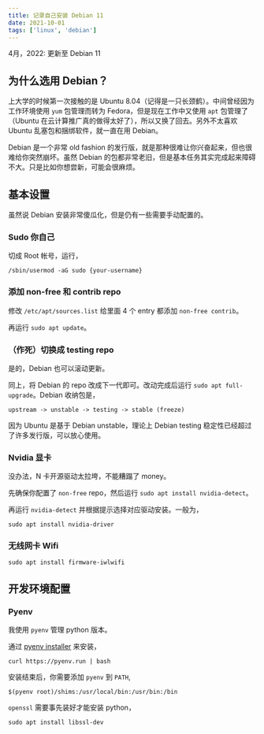 ```yaml
---
title: 记录自己安装 Debian 11
date: 2021-10-01
tags: ['linux', 'debian']
---
```


4月，2022: 更新至 Debian 11

## 为什么选用 Debian？

上大学的时候第一次接触的是 Ubuntu 8.04（记得是一只长颈鹤）。中间曾经因为工作环境使用 `yum` 包管理而转为 Fedora，但是现在工作中又使用 `apt` 包管理了（Ubuntu 在云计算推广真的做得太好了），所以又换了回去。另外不太喜欢 Ubuntu 乱塞包和捆绑软件，就一直在用 Debian。

Debian 是一个非常 old fashion 的发行版，就是那种很难让你兴奋起来，但也很难给你突然崩坏。虽然 Debian 的包都非常老旧，但是基本任务其实完成起来障碍不大。只是比如你想尝新，可能会很麻烦。

## 基本设置

虽然说 Debian 安装非常傻瓜化，但是仍有一些需要手动配置的。

### Sudo 你自己

切成 Root 帐号，运行，
```
/sbin/usermod -aG sudo {your-username}
```

### 添加 non-free 和 contrib repo

修改 `/etc/apt/sources.list` 给里面 4 个 entry 都添加 `non-free contrib`。

再运行 `sudo apt update`。

### （作死）切换成 testing repo

是的，Debian 也可以滚动更新。

同上，将 Debian 的 repo 改成下一代即可。改动完成后运行 `sudo apt full-upgrade`。Debian 收纳包是，
```
upstream -> unstable -> testing -> stable (freeze)
```

因为 Ubuntu 是基于 Debian unstable，理论上 Debian testing 稳定性已经超过了许多发行版，可以放心使用。

### Nvidia 显卡

没办法，N 卡开源驱动太拉垮，不能糟蹋了 money。

先确保你配置了 `non-free` repo，然后运行 `sudo apt install nvidia-detect`。

再运行 `nvidia-detect` 并根据提示选择对应驱动安装。一般为，
```
sudo apt install nvidia-driver
```

### 无线网卡 Wifi

```
sudo apt install firmware-iwlwifi
```

## 开发环境配置

### Pyenv

我使用 `pyenv` 管理 python 版本。

通过 [pyenv installer](https://github.com/pyenv/pyenv-installer) 来安装，
```
curl https://pyenv.run | bash
```

安装结束后，你需要添加 `pyenv` 到 `PATH`,
```
$(pyenv root)/shims:/usr/local/bin:/usr/bin:/bin
```

`openssl` 需要事先装好才能安装 python，
```
sudo apt install libssl-dev
```


